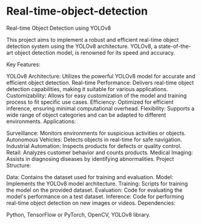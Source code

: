 # Real-time-object-detection

Real-time Object Detection using YOLOv8

This project aims to implement a robust and efficient real-time object detection system using the YOLOv8 architecture. YOLOv8, a state-of-the-art object detection model, is renowned for its speed and accuracy.

Key Features:

YOLOv8 Architecture: Utilizes the powerful YOLOv8 model for accurate and efficient object detection.
Real-time Performance: Delivers real-time object detection capabilities, making it suitable for various applications.
Customizability: Allows for easy customization of the model and training process to fit specific use cases.
Efficiency: Optimized for efficient inference, ensuring minimal computational overhead.
Flexibility: Supports a wide range of object categories and can be adapted to different environments.
Applications:

Surveillance: Monitors environments for suspicious activities or objects.
Autonomous Vehicles: Detects objects in real-time for safe navigation.
Industrial Automation: Inspects products for defects or quality control.
Retail: Analyzes customer behavior and counts products.
Medical Imaging: Assists in diagnosing diseases by identifying abnormalities.
Project Structure:

Data: Contains the dataset used for training and evaluation.
Model: Implements the YOLOv8 model architecture.
Training: Scripts for training the model on the provided dataset.
Evaluation: Code for evaluating the model's performance on a test dataset.
Inference: Code for performing real-time object detection on new images or videos.
Dependencies:

Python,
TensorFlow or PyTorch,
OpenCV,
YOLOv8 library.
